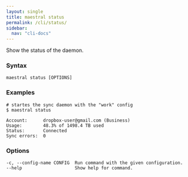 ```yaml
---
layout: single
title: maestral status
permalink: /cli/status/
sidebar:
  nav: "cli-docs"
---
```


Show the status of the daemon.

### Syntax

```
maestral status [OPTIONS]
```

### Examples

```shell
# startes the sync daemon with the "work" config
$ maestral status

Account:      dropbox-user@gmail.com (Business)
Usage:        48.3% of 1498.4 TB used
Status:       Connected
Sync errors:  0

```

### Options

```
-c, --config-name CONFIG  Run command with the given configuration.
--help                    Show help for command.
```
